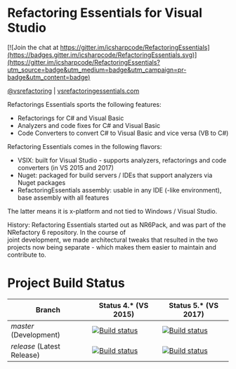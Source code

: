 # Refactoring Essentials for Visual Studio

[![Join the chat at https://gitter.im/icsharpcode/RefactoringEssentials](https://badges.gitter.im/icsharpcode/RefactoringEssentials.svg)](https://gitter.im/icsharpcode/RefactoringEssentials?utm_source=badge&utm_medium=badge&utm_campaign=pr-badge&utm_content=badge)

[@vsrefactoring](https://twitter.com/vsrefactoring) | [vsrefactoringessentials.com](http://vsrefactoringessentials.com/)

Refactorings Essentials sports the following features:

* Refactorings for C# and Visual Basic
* Analyzers and code fixes for C# and Visual Basic
* Code Converters to convert C# to Visual Basic and vice versa (VB to C#)

Refactoring Essentials comes in the following flavors:

* VSIX: built for Visual Studio - supports analyzers, refactorings and code converters (in VS 2015 and 2017)
* Nuget: packaged for build servers / IDEs that support analyzers via Nuget packages
* RefactoringEssentials assembly: usable in any IDE (-like environment), base assembly with all features

The latter means it is x-platform and not tied to Windows / Visual Studio.

History: Refactoring Essentials started out as NR6Pack, and was part of the NRefactory 6 repository. In the course of  
joint development, we made architectural tweaks that resulted in the two projects now being separate - which
makes them easier to maintain and contribute to.

# Project Build Status

Branch | Status 4.* (VS 2015) | Status 5.* (VS 2017)
--- | --- | ---
*master* (Development) | [![Build status](https://ci.appveyor.com/api/projects/status/5463mskexnsa0176/branch/master?svg=true)](https://ci.appveyor.com/project/icsharpcode/refactoringessentials/branch/master) | [![Build status](https://ci.appveyor.com/api/projects/status/r01wr5xdclj24y20/branch/master?svg=true)](https://ci.appveyor.com/project/icsharpcode/refactoringessentials-wgnsw/branch/master) 
*release* (Latest Release) | [![Build status](https://ci.appveyor.com/api/projects/status/5463mskexnsa0176/branch/release?svg=true)](https://ci.appveyor.com/project/icsharpcode/refactoringessentials/branch/release) | [![Build status](https://ci.appveyor.com/api/projects/status/r01wr5xdclj24y20/branch/release?svg=true)](https://ci.appveyor.com/project/icsharpcode/refactoringessentials-wgnsw/branch/release)